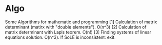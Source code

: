 # Algo
Some Algorithms for mathematic and programming
[1] Calculation of matrix determinant (matirx with "double elements"). O(n^3)
[2] Calculation of matrix determinant with Lapls teorem. O(n!)
[3] Finding systems of linear equations solution. O(n^3). If SoLE is inconsistent: exit.
